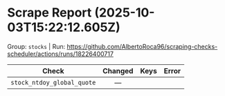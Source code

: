# Scrape Report (2025-10-03T15:22:12.605Z)

Group: `stocks`  |  Run: https://github.com/AlbertoRoca96/scraping-checks-scheduler/actions/runs/18226400717

| Check | Changed | Keys | Error |
|---|:---:|:--|:--|
| `stock_ntdoy_global_quote` | — |  |  |
